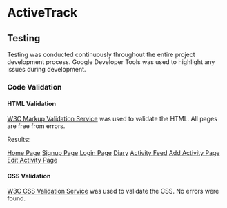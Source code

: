 # ActiveTrack

## Testing

Testing was conducted continuously throughout the entire project development process. Google Developer Tools was used to highlight any issues during development.

### Code Validation

#### HTML Validation

[W3C Markup Validation Service](https://validator.w3.org/) was used to validate the HTML. All pages are free from errors.

Results:

[Home Page](https://validator.w3.org/nu/?doc=https%3A%2F%2Factivetrack-milestone-3-d2dff2fa8baa.herokuapp.com%2F)
[Signup Page](https://validator.w3.org/nu/?doc=https%3A%2F%2Factivetrack-milestone-3-d2dff2fa8baa.herokuapp.com%2Fsign-up)
[Login Page](https://validator.w3.org/nu/?doc=https%3A%2F%2Factivetrack-milestone-3-d2dff2fa8baa.herokuapp.com%2Flogin)
[Diary](https://validator.w3.org/nu/?doc=https%3A%2F%2Factivetrack-milestone-3-d2dff2fa8baa.herokuapp.com%2Fdiary)
[Activity Feed](https://validator.w3.org/nu/?doc=https%3A%2F%2Factivetrack-milestone-3-d2dff2fa8baa.herokuapp.com%2Factivity_feed)
[Add Activity Page](https://validator.w3.org/nu/?doc=https%3A%2F%2Factivetrack-milestone-3-d2dff2fa8baa.herokuapp.com%2Fadd_activity)
[Edit Activity Page](https://validator.w3.org/nu/?doc=https%3A%2F%2Factivetrack-milestone-3-d2dff2fa8baa.herokuapp.com%2Fedit_activity%2F2)

#### CSS Validation

[W3C CSS Validation Service](https://jigsaw.w3.org/css-validator/) was used to validate the CSS. No errors were found.

